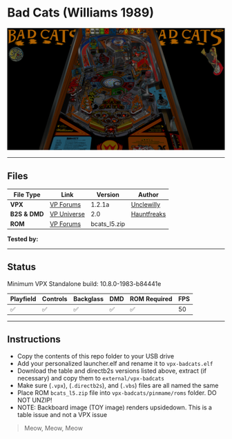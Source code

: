 # Bad Cats (Williams 1989)

![Table Preview](../../images/vpx-badcats-preview.png)

---

## Files
| File Type | Link | Version | Author | 
|-----------|--------|----------|--------------|
| **VPX** | [VP Forums](https://www.vpforums.org/index.php?app=downloads&showfile=12401) | 1.2.1a | [Unclewilly](https://www.vpforums.org/index.php?s=582515d2c70108c6e0b0ff449083190c&showuser=12) |
| **B2S & DMD** | [VP Universe](https://vpuniverse.com/files/file/17478-bad-cats-williams-1989-b2s-authentic/) | 2.0 | [Hauntfreaks](https://vpuniverse.com/profile/5216-hauntfreaks/) |
| **ROM** | [VP Forums](https://www.vpforums.org/index.php?app=downloads&showfile=931) | bcats_l5.zip |  |

**Tested by:** 

---

## Status 

Minimum VPX Standalone build: 10.8.0-1983-b84441e

| Playfield | Controls | Backglass | DMD | ROM Required | FPS | 
|-----------|----------|-----------|-----|--------------|-----|
| :white_check_mark: | :white_check_mark: | :white_check_mark: |:white_check_mark: | :white_check_mark: | 50 |

---

## Instructions

- Copy the contents of this repo folder to your USB drive
- Add your personalized launcher.elf and rename it to `vpx-badcats.elf`
- Download the table and directb2s versions listed above, extract (if necessary) and copy them to `external/vpx-badcats`
- Make sure (`.vpx`), (`.directb2s`), and (`.vbs`) files are all named the same
- Place ROM `bcats_l5.zip` file into `vpx-badcats/pinmame/roms` folder. DO NOT UNZIP!
- NOTE: Backboard image (TOY image) renders upsidedown.  This is a table issue and not a VPX issue
> Meow, Meow, Meow
